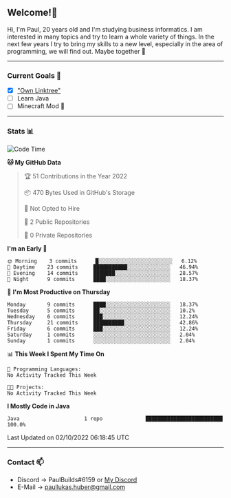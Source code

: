 ## Welcome!👋

Hi, I'm Paul, 20 years old and I'm studying business informatics. I am interested in many topics and try to learn a whole variety of things. In the next few years I try to bring my skills to a new level, especially in the area of programming, we will find out.
Maybe together 🤙

---
### Current Goals 🥅

- [X] ["Own Linktree"](https://paul-lukashuber.de/)
- [ ] Learn Java
- [ ] Minecraft Mod 👀

---
### Stats 📊

<!--START_SECTION:waka-->
![Code Time](http://img.shields.io/badge/Code%20Time-25%20hrs%2032%20mins-blue)

**🐱 My GitHub Data** 

> 🏆 51 Contributions in the Year 2022
 > 
> 📦 470 Bytes Used in GitHub's Storage 
 > 
> 🚫 Not Opted to Hire
 > 
> 📜 2 Public Repositories 
 > 
> 🔑 0 Private Repositories  
 > 
**I'm an Early 🐤** 

```text
🌞 Morning    3 commits      █░░░░░░░░░░░░░░░░░░░░░░░░   6.12% 
🌆 Daytime    23 commits     ███████████░░░░░░░░░░░░░░   46.94% 
🌃 Evening    14 commits     ███████░░░░░░░░░░░░░░░░░░   28.57% 
🌙 Night      9 commits      ████░░░░░░░░░░░░░░░░░░░░░   18.37%

```
📅 **I'm Most Productive on Thursday** 

```text
Monday       9 commits      ████░░░░░░░░░░░░░░░░░░░░░   18.37% 
Tuesday      5 commits      ██░░░░░░░░░░░░░░░░░░░░░░░   10.2% 
Wednesday    6 commits      ███░░░░░░░░░░░░░░░░░░░░░░   12.24% 
Thursday     21 commits     ██████████░░░░░░░░░░░░░░░   42.86% 
Friday       6 commits      ███░░░░░░░░░░░░░░░░░░░░░░   12.24% 
Saturday     1 commits      ░░░░░░░░░░░░░░░░░░░░░░░░░   2.04% 
Sunday       1 commits      ░░░░░░░░░░░░░░░░░░░░░░░░░   2.04%

```


📊 **This Week I Spent My Time On** 

```text
💬 Programming Languages: 
No Activity Tracked This Week

🐱‍💻 Projects: 
No Activity Tracked This Week

```

**I Mostly Code in Java** 

```text
Java                     1 repo              █████████████████████████   100.0%

```



 Last Updated on 02/10/2022 06:18:45 UTC
<!--END_SECTION:waka-->

---
### Contact 📫

* Discord -> PaulBuilds#6159 or [My Discord](https://discord.gg/7kq6UnB)
* E-Mail -> paullukas.huber@gmail.com
